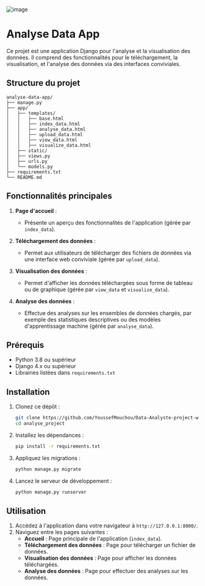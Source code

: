 ![image](https://github.com/user-attachments/assets/f883ed51-6f59-4e6a-a4c4-7275fd678782)


# Analyse Data App

Ce projet est une application Django pour l'analyse et la visualisation des données. Il comprend des fonctionnalités pour le téléchargement, la visualisation, et l'analyse des données via des interfaces conviviales.

## Structure du projet

```
analyse-data-app/
├── manage.py
├── app/
│   ├── templates/
│   │   ├── base.html
│   │   ├── index_data.html
│   │   ├── analyse_data.html
│   │   ├── upload_data.html
│   │   ├── view_data.html
│   │   ├── visualize_data.html
│   ├── static/
│   ├── views.py
│   ├── urls.py
│   └── models.py
├── requirements.txt
└── README.md
```

## Fonctionnalités principales

1. **Page d'accueil** :
   - Présente un aperçu des fonctionnalités de l'application (gérée par `index_data`).

2. **Téléchargement des données** :
   - Permet aux utilisateurs de télécharger des fichiers de données via une interface web conviviale (gérée par `upload_data`).

3. **Visualisation des données** :
   - Permet d'afficher les données téléchargées sous forme de tableau ou de graphique (gérée par `view_data` et `visualize_data`).

4. **Analyse des données** :
   - Effectue des analyses sur les ensembles de données chargés, par exemple des statistiques descriptives ou des modèles d'apprentissage machine (gérée par `analyse_data`).

## Prérequis

- Python 3.8 ou supérieur
- Django 4.x ou supérieur
- Librairies listées dans `requirements.txt`

## Installation

1. Clonez ce dépôt :
   ```bash
   git clone https://github.com/YoussefMouchou/Data-Analyste-project-with-django.git
   cd analyse_project
   ```

2. Installez les dépendances :
   ```bash
   pip install -r requirements.txt
   ```

3. Appliquez les migrations :
   ```bash
   python manage.py migrate
   ```

4. Lancez le serveur de développement :
   ```bash
   python manage.py runserver
   ```

## Utilisation

1. Accédez à l'application dans votre navigateur à `http://127.0.0.1:8000/`.
2. Naviguez entre les pages suivantes :
   - **Accueil** : Page principale de l'application (`index_data`).
   - **Téléchargement des données** : Page pour télécharger un fichier de données.
   - **Visualisation des données** : Page pour afficher les données téléchargées.
   - **Analyse des données** : Page pour effectuer des analyses sur les données.



